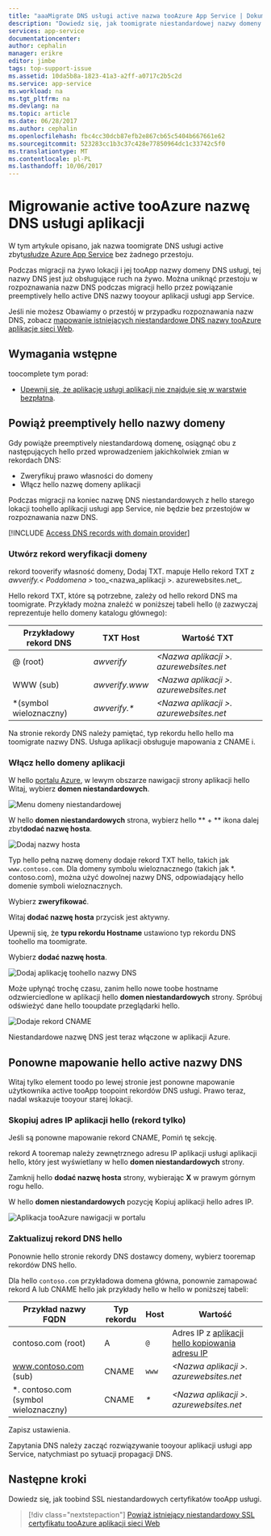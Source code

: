 ```yaml
---
title: "aaaMigrate DNS usługi active nazwa tooAzure App Service | Dokumentacja firmy Microsoft"
description: "Dowiedz się, jak toomigrate niestandardowej nazwy domeny DNS, który jest już przypisany tooa live tooAzure witryny usługi aplikacji bez żadnego przestoju."
services: app-service
documentationcenter: 
author: cephalin
manager: erikre
editor: jimbe
tags: top-support-issue
ms.assetid: 10da5b8a-1823-41a3-a2ff-a0717c2b5c2d
ms.service: app-service
ms.workload: na
ms.tgt_pltfrm: na
ms.devlang: na
ms.topic: article
ms.date: 06/28/2017
ms.author: cephalin
ms.openlocfilehash: fbc4cc30dcb87efb2e867cb65c5404b667661e62
ms.sourcegitcommit: 523283cc1b3c37c428e77850964dc1c33742c5f0
ms.translationtype: MT
ms.contentlocale: pl-PL
ms.lasthandoff: 10/06/2017
---
```

# <a name="migrate-an-active-dns-name-tooazure-app-service"></a>Migrowanie active tooAzure nazwę DNS usługi aplikacji

W tym artykule opisano, jak nazwa toomigrate DNS usługi active zbyt[usłudze Azure App Service](../app-service/app-service-value-prop-what-is.md) bez żadnego przestoju.

Podczas migracji na żywo lokacji i jej tooApp nazwy domeny DNS usługi, tej nazwy DNS jest już obsługujące ruch na żywo. Można uniknąć przestoju w rozpoznawania nazw DNS podczas migracji hello przez powiązanie preemptively hello active DNS nazwy tooyour aplikacji usługi app Service.

Jeśli nie możesz Obawiamy o przestój w przypadku rozpoznawania nazw DNS, zobacz [mapowanie istniejących niestandardowe DNS nazwy tooAzure aplikacje sieci Web](app-service-web-tutorial-custom-domain.md).

## <a name="prerequisites"></a>Wymagania wstępne

toocomplete tym porad:

- [Upewnij się, że aplikację usługi aplikacji nie znajduje się w warstwie bezpłatna](app-service-web-tutorial-custom-domain.md#checkpricing).

## <a name="bind-hello-domain-name-preemptively"></a>Powiąż preemptively hello nazwy domeny

Gdy powiąże preemptively niestandardową domenę, osiągnąć obu z następujących hello przed wprowadzeniem jakichkolwiek zmian w rekordach DNS:

- Zweryfikuj prawo własności do domeny
- Włącz hello nazwę domeny aplikacji

Podczas migracji na koniec nazwę DNS niestandardowych z hello starego lokacji toohello aplikacji usługi app Service, nie będzie bez przestojów w rozpoznawania nazw DNS.

[!INCLUDE [Access DNS records with domain provider](../../includes/app-service-web-access-dns-records.md)]

### <a name="create-domain-verification-record"></a>Utwórz rekord weryfikacji domeny

rekord tooverify własność domeny, Dodaj TXT. mapuje Hello rekord TXT z _awverify.&lt; Poddomena >_ too_&lt;nazwa_aplikacji >. azurewebsites.net_. 

Hello rekord TXT, które są potrzebne, zależy od hello rekord DNS ma toomigrate. Przykłady można znaleźć w poniższej tabeli hello (`@` zazwyczaj reprezentuje hello domeny katalogu głównego):  

| Przykładowy rekord DNS | TXT Host | Wartość TXT |
| - | - | - |
| @ (root) | _awverify_ | _&lt;Nazwa aplikacji >. azurewebsites.net_ |
| WWW (sub) | _awverify.www_ | _&lt;Nazwa aplikacji >. azurewebsites.net_ |
| \*(symbol wieloznaczny) | _awverify.\*_ | _&lt;Nazwa aplikacji >. azurewebsites.net_ |

Na stronie rekordy DNS należy pamiętać, typ rekordu hello hello ma toomigrate nazwy DNS. Usługa aplikacji obsługuje mapowania z CNAME i.

### <a name="enable-hello-domain-for-your-app"></a>Włącz hello domeny aplikacji

W hello [portalu Azure](https://portal.azure.com), w lewym obszarze nawigacji strony aplikacji hello Witaj, wybierz **domen niestandardowych**. 

![Menu domeny niestandardowej](./media/app-service-web-tutorial-custom-domain/custom-domain-menu.png)

W hello **domen niestandardowych** strona, wybierz hello ** + ** ikona dalej zbyt**dodać nazwę hosta**.

![Dodaj nazwy hosta](./media/app-service-web-tutorial-custom-domain/add-host-name-cname.png)

Typ hello pełną nazwę domeny dodaje rekord TXT hello, takich jak `www.contoso.com`. Dla domeny symbolu wieloznacznego (takich jak \*. contoso.com), można użyć dowolnej nazwy DNS, odpowiadający hello domenie symboli wieloznacznych. 

Wybierz **zweryfikować**.

Witaj **dodać nazwę hosta** przycisk jest aktywny. 

Upewnij się, że **typu rekordu Hostname** ustawiono typ rekordu DNS toohello ma toomigrate.

Wybierz **dodać nazwę hosta**.

![Dodaj aplikację toohello nazwy DNS](./media/app-service-web-tutorial-custom-domain/validate-domain-name-cname.png)

Może upłynąć trochę czasu, zanim hello nowe toobe hostname odzwierciedlone w aplikacji hello **domen niestandardowych** strony. Spróbuj odświeżyć dane hello tooupdate przeglądarki hello.

![Dodaje rekord CNAME](./media/app-service-web-tutorial-custom-domain/cname-record-added.png)

Niestandardowe nazwę DNS jest teraz włączone w aplikacji Azure. 

## <a name="remap-hello-active-dns-name"></a>Ponowne mapowanie hello active nazwy DNS

Witaj tylko element toodo po lewej stronie jest ponowne mapowanie użytkownika active tooApp toopoint rekordów DNS usługi. Prawo teraz, nadal wskazuje tooyour starej lokacji.

<a name="info"></a>

### <a name="copy-hello-apps-ip-address-a-record-only"></a>Skopiuj adres IP aplikacji hello (rekord tylko)

Jeśli są ponowne mapowanie rekord CNAME, Pomiń tę sekcję. 

rekord A tooremap należy zewnętrznego adresu IP aplikacji usługi aplikacji hello, który jest wyświetlany w hello **domen niestandardowych** strony.

Zamknij hello **dodać nazwę hosta** strony, wybierając **X** w prawym górnym rogu hello. 

W hello **domen niestandardowych** pozycję Kopiuj aplikacji hello adres IP.

![Aplikacja tooAzure nawigacji w portalu](./media/app-service-web-tutorial-custom-domain/mapping-information.png)

### <a name="update-hello-dns-record"></a>Zaktualizuj rekord DNS hello

Ponownie hello stronie rekordy DNS dostawcy domeny, wybierz tooremap rekordów DNS hello.

Dla hello `contoso.com` przykładowa domena główna, ponownie zamapować rekord A lub CNAME hello jak przykłady hello w hello w poniższej tabeli: 

| Przykład nazwy FQDN | Typ rekordu | Host | Wartość |
| - | - | - | - |
| contoso.com (root) | A | `@` | Adres IP z [aplikacji hello kopiowania adresu IP](#info) |
| www.contoso.com (sub) | CNAME | `www` | _&lt;Nazwa aplikacji >. azurewebsites.net_ |
| \*. contoso.com (symbol wieloznaczny) | CNAME | _\*_ | _&lt;Nazwa aplikacji >. azurewebsites.net_ |

Zapisz ustawienia.

Zapytania DNS należy zacząć rozwiązywanie tooyour aplikacji usługi app Service, natychmiast po sytuacji propagacji DNS.

## <a name="next-steps"></a>Następne kroki

Dowiedz się, jak toobind SSL niestandardowych certyfikatów tooApp usługi.

> [!div class="nextstepaction"]
> [Powiąż istniejący niestandardowy SSL certyfikatu tooAzure aplikacji sieci Web](app-service-web-tutorial-custom-ssl.md)
